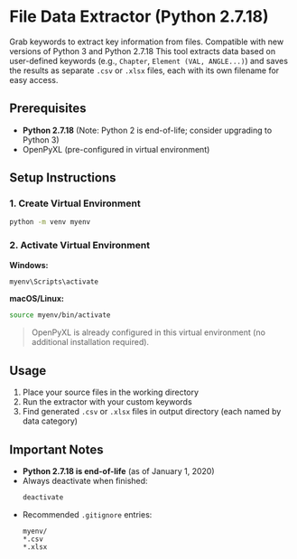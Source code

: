 # File Data Extractor (Python 2.7.18)
Grab keywords to extract key information from files. Compatible with new versions of Python 3 and Python 2.7.18
This tool extracts data based on user-defined keywords (e.g., `Chapter`, `Element (VAL, ANGLE...)`) and saves the results as separate `.csv` or `.xlsx` files, each with its own filename for easy access.

## Prerequisites

- **Python 2.7.18** (Note: Python 2 is end-of-life; consider upgrading to Python 3)
- OpenPyXL (pre-configured in virtual environment)

## Setup Instructions

### 1. Create Virtual Environment
```bash
python -m venv myenv
```

### 2. Activate Virtual Environment
**Windows:**
```cmd
myenv\Scripts\activate
```

**macOS/Linux:**
```bash
source myenv/bin/activate
```

> OpenPyXL is already configured in this virtual environment (no additional installation required).

## Usage
1. Place your source files in the working directory
2. Run the extractor with your custom keywords
3. Find generated `.csv` or `.xlsx` files in output directory (each named by data category)

## Important Notes
- **Python 2.7.18 is end-of-life** (as of January 1, 2020)
- Always deactivate when finished:
  ```bash
  deactivate
  ```
- Recommended `.gitignore` entries:
  ```
  myenv/
  *.csv
  *.xlsx
  ```
